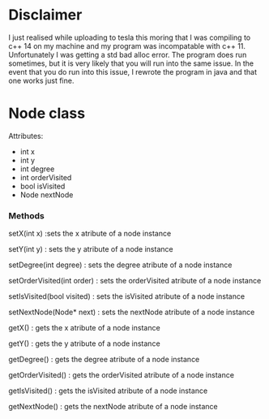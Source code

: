# Disclaimer
I just realised while uploading to tesla this moring that I was compiling to c++ 14 on my machine and my program was incompatable with c++ 11. Unfortunately I was getting a std bad alloc error.
The program does run sometimes, but it is very likely that you will run into the same issue. In the event that you do run into this issue, I rewrote the program in java and that one works just fine.

# Node class
Attributes:
- int x
- int y
- int degree
- int orderVisited
- bool isVisited
- Node nextNode

### Methods

setX(int x)
:sets the x atribute of a node instance

setY(int y)
: sets the y atribute of a node instance

setDegree(int degree)
: sets the degree atribute of a node instance

setOrderVisited(int order)
: sets the orderVisited atribute of a node instance

setIsVisited(bool visited)
: sets the isVisited atribute of a node instance

setNextNode(Node* next)
: sets the nextNode atribute of a node instance

getX()
: gets the x atribute of a node instance

getY()
: gets the y atribute of a node instance

getDegree()
: gets the degree atribute of a node instance

getOrderVisited()
: gets the orderVisited atribute of a node instance

getIsVisited()
: gets the isVisited atribute of a node instance

getNextNode()
: gets the nextNode atribute of a node instance

